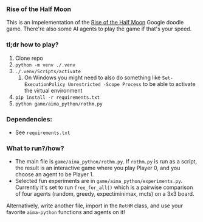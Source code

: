 ### Rise of the Half Moon
This is an impelementation of the [Rise of the Half Moon](https://doodles.google/doodle/rise-of-the-half-moon/) Google doodle game. There're also some AI agents to play the game if that's your speed.

### tl;dr how to play?
1. Clone repo
2. `python -m venv ./.venv`
3. `./.venv/Scripts/activate`
    1. On Windows you might need to also do something like `Set-ExecutionPolicy Unrestricted -Scope Process` to be able to activate the virtual environment
3. `pip install -r requirements.txt`
4. `python game/aima_python/rothm.py`

### Dependencies:
- See `requirements.txt`

### What to run?/how?
- The main file is `game/aima_python/rothm.py`. If `rothm.py` is run as a script, the result is an interactive game where you play Player 0, and you choose an agent to be Player 1.
- Selected fun experiments are in `game/aima_python/experiments.py`. Currently it's set to run `free_for_all()` which is a pairwise comparison of four agents (random, greedy, expectiminimax, mcts) on a 3x3 board. 

Alternatively, write another file, import in the `RotHM` class, and use your favorite `aima-python` functions and agents on it!